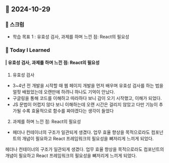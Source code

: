 ## 📆 2024-10-29

### 🔔 스크럼

- 학습 목표 1 : 유효성 검사, 과제를 하며 느낀 점: React의 필요성
  <br/>

### 🚀 Today I Learned

#### | 유효성 검사, 과제를 하며 느낀 점: React의 필요성

1. 유효성 검사
- 3~4년 전 개발을 시작할 때 웹 페이지 개발을 먼저 배우며 유효성 검사를 하는 법을 얼핏 배웠었는데 오랜만에 하려니 하나도 기억이 안났다.
- 구글링을 통해 코드를 이해하고 따라하다 보니 감이 오기 시작했고, 이해가 되었다.
- JS 문법이 어렵지 않다 보니 이해하는데 오랜 시간은 걸리지 않았고 다만 기능이 추가될 수록 효율적으로 함수를 짜야겠다는 생각이 들었다


2. 과제를 하며 느낀 점: React의 필요성
- 헤더나 컨테이너의 구조가 일관되게 생겼다. 업무 효율 향상을 목적으로라도 컴포넌트의 개념이 필요하고 React 프레임워크의 필요성을 뼈저리게 느끼게 되었다.






헤더나 컨테이너의 구조가 일관되게 생겼다. 업무 효율 향상을 목적으로라도 컴포넌트의 개념이 필요하고 React 프레임워크의 필요성을 뼈저리게 느끼게 되었다.